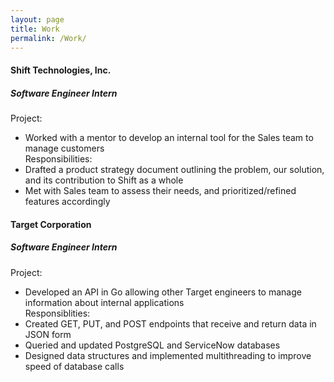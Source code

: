 ```yaml
---
layout: page
title: Work
permalink: /Work/
---
```


#### Shift Technologies, Inc.
##### Software Engineer Intern
Project:
* Worked with a mentor to develop an internal tool for the Sales team to manage customers  
Responsibilities:
* Drafted a product strategy document outlining the problem, our solution, and its contribution to Shift as a whole
* Met with Sales team to assess their needs, and prioritized/refined features accordingly


#### Target Corporation
##### Software Engineer Intern
Project:
* Developed an API in Go allowing other Target engineers to manage information about internal applications  
Responsiblities:
* Created GET, PUT, and POST endpoints that receive and return data in JSON form
* Queried and updated PostgreSQL and ServiceNow databases
* Designed data structures and implemented multithreading to improve speed of database calls
